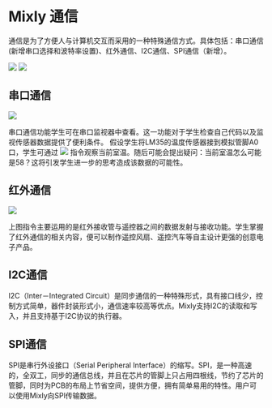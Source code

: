 # Mixly 通信
通信是为了方便人与计算机交互而采用的一种特殊通信方式。具体包括：串口通信(新增串口选择和波特率设置)、红外通信、I2C通信、SPI通信（新增）。

![](https://github.com/xbed/Mixly_Arduino/blob/master/wiki_pic/commu1.png)
![](https://github.com/xbed/Mixly_Arduino/blob/master/wiki_pic/commu2.png)
## 串口通信

![](https://github.com/xbed/Mixly_Arduino/blob/master/wiki_pic/commu3.png)

串口通信功能学生可在串口监视器中查看。这一功能对于学生检查自己代码以及监视传感器数据提供了便利条件。
假设学生将LM35的温度传感器接到模拟管脚A0口，学生可通过
![](https://github.com/xbed/Mixly_Arduino/blob/master/wiki_pic/commu4.png)
指令观察当前室温。随后可能会提出疑问：当前室温怎么可能是58？这将引发学生进一步的思考造成该数据的可能性。
## 红外通信
![](https://github.com/xbed/Mixly_Arduino/blob/master/wiki_pic/commu5.png)

上图指令主要运用的是红外接收管与遥控器之间的数据发射与接收功能。学生掌握了红外通信的相关内容，便可以制作遥控风扇、遥控汽车等自主设计更强的创意电子产品。
## I2C通信
I2C（Inter－Integrated Circuit）是同步通信的一种特殊形式，具有接口线少，控制方式简单，器件封装形式小，通信速率较高等优点。Mixly支持I2C的读取和写入，并且支持基于I2C协议的执行器。
## SPI通信
SPI是串行外设接口（Serial Peripheral Interface）的缩写。SPI，是一种高速的，全双工，同步的通信总线，并且在芯片的管脚上只占用四根线，节约了芯片的管脚，同时为PCB的布局上节省空间，提供方便，拥有简单易用的特性。用户可以使用Mixly向SPI传输数据。